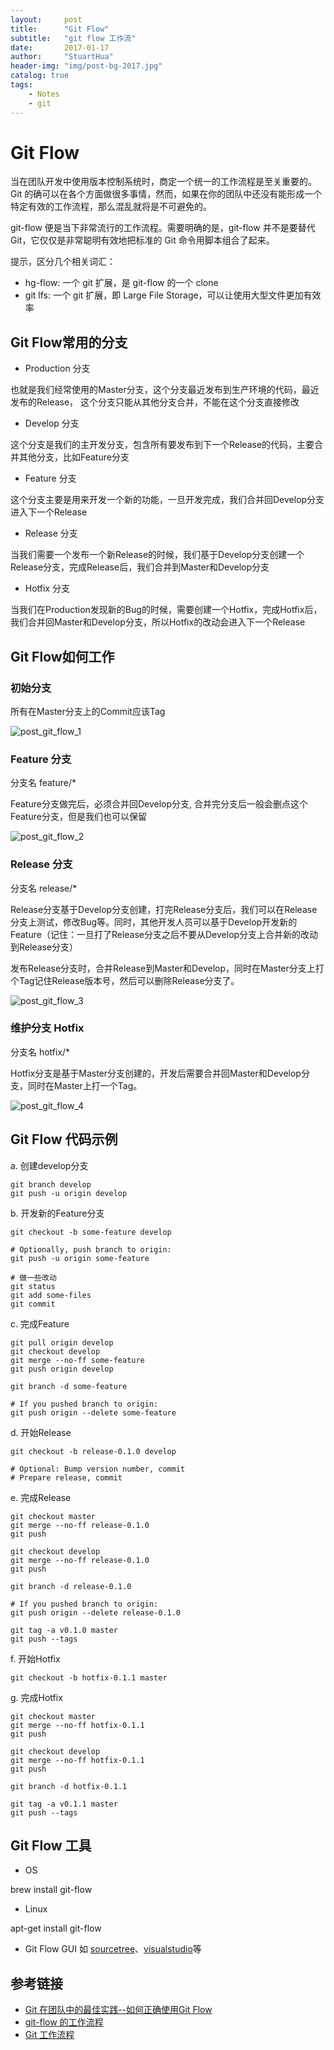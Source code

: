 ```yaml
---
layout:     post
title:      "Git Flow"
subtitle:   "git flow 工作流"
date:       2017-01-17
author:     "StuartHua"
header-img: "img/post-bg-2017.jpg"
catalog: true
tags:
    - Notes
    - git
---
```


# Git Flow

当在团队开发中使用版本控制系统时，商定一个统一的工作流程是至关重要的。Git 的确可以在各个方面做很多事情，然而，如果在你的团队中还没有能形成一个特定有效的工作流程，那么混乱就将是不可避免的。

<!-- more -->

git-flow 便是当下非常流行的工作流程。需要明确的是，git-flow 并不是要替代 Git，它仅仅是非常聪明有效地把标准的 Git 命令用脚本组合了起来。

提示，区分几个相关词汇：

* hg-flow: 一个 git 扩展，是 git-flow 的一个 clone
* git lfs: 一个 git 扩展，即 Large File Storage，可以让使用大型文件更加有效率

## Git Flow常用的分支

* Production 分支

也就是我们经常使用的Master分支，这个分支最近发布到生产环境的代码，最近发布的Release， 这个分支只能从其他分支合并，不能在这个分支直接修改

* Develop 分支

这个分支是我们的主开发分支，包含所有要发布到下一个Release的代码，主要合并其他分支，比如Feature分支

* Feature 分支

这个分支主要是用来开发一个新的功能，一旦开发完成，我们合并回Develop分支进入下一个Release

* Release 分支

当我们需要一个发布一个新Release的时候，我们基于Develop分支创建一个Release分支，完成Release后，我们合并到Master和Develop分支

* Hotfix 分支

当我们在Production发现新的Bug的时候，需要创建一个Hotfix，完成Hotfix后，我们合并回Master和Develop分支，所以Hotfix的改动会进入下一个Release

## Git Flow如何工作

### 初始分支

所有在Master分支上的Commit应该Tag

![post_git_flow_1](http://7o50rs.com1.z0.glb.clouddn.com/2017-01-17-post_git_flow_1.png)

### Feature 分支

分支名 feature/*

Feature分支做完后，必须合并回Develop分支, 合并完分支后一般会删点这个Feature分支，但是我们也可以保留

![post_git_flow_2](http://7o50rs.com1.z0.glb.clouddn.com/2017-01-17-post_git_flow_2.png)

### Release 分支

分支名 release/*

Release分支基于Develop分支创建，打完Release分支后，我们可以在Release分支上测试，修改Bug等。同时，其他开发人员可以基于Develop开发新的Feature（记住：一旦打了Release分支之后不要从Develop分支上合并新的改动到Release分支）

发布Release分支时，合并Release到Master和Develop，同时在Master分支上打个Tag记住Release版本号，然后可以删除Release分支了。

![post_git_flow_3](http://7o50rs.com1.z0.glb.clouddn.com/2017-01-17-post_git_flow_3.png)

### 维护分支 Hotfix

分支名 hotfix/*

Hotfix分支是基于Master分支创建的，开发后需要合并回Master和Develop分支，同时在Master上打一个Tag。

![post_git_flow_4](http://7o50rs.com1.z0.glb.clouddn.com/2017-01-17-post_git_flow_4.png)

## Git Flow 代码示例

a. 创建develop分支

```
git branch develop
git push -u origin develop
```

b. 开发新的Feature分支

```
git checkout -b some-feature develop

# Optionally, push branch to origin:
git push -u origin some-feature

# 做一些改动
git status
git add some-files
git commit
```

c. 完成Feature

```
git pull origin develop
git checkout develop
git merge --no-ff some-feature
git push origin develop

git branch -d some-feature

# If you pushed branch to origin:
git push origin --delete some-feature
```

d. 开始Release

```
git checkout -b release-0.1.0 develop

# Optional: Bump version number, commit
# Prepare release, commit
```

e. 完成Release

```
git checkout master
git merge --no-ff release-0.1.0
git push

git checkout develop
git merge --no-ff release-0.1.0
git push

git branch -d release-0.1.0

# If you pushed branch to origin:
git push origin --delete release-0.1.0

git tag -a v0.1.0 master
git push --tags
```

f. 开始Hotfix

```
git checkout -b hotfix-0.1.1 master
```

g. 完成Hotfix

```
git checkout master
git merge --no-ff hotfix-0.1.1
git push

git checkout develop
git merge --no-ff hotfix-0.1.1
git push

git branch -d hotfix-0.1.1

git tag -a v0.1.1 master
git push --tags
```

## Git Flow 工具

* OS

brew install git-flow

* Linux

apt-get install git-flow

* Git Flow GUI 如 [sourcetree](https://www.sourcetreeapp.com/)、[visualstudio](https://code.visualstudio.com/)等

## 参考链接

* [Git 在团队中的最佳实践--如何正确使用Git Flow](http://www.cnblogs.com/cnblogsfans/p/5075073.html)
* [git-flow 的工作流程](https://www.git-tower.com/learn/git/ebook/cn/command-line/advanced-topics/git-flow)
* [Git 工作流程](http://www.ruanyifeng.com/blog/2015/12/git-workflow.html)
